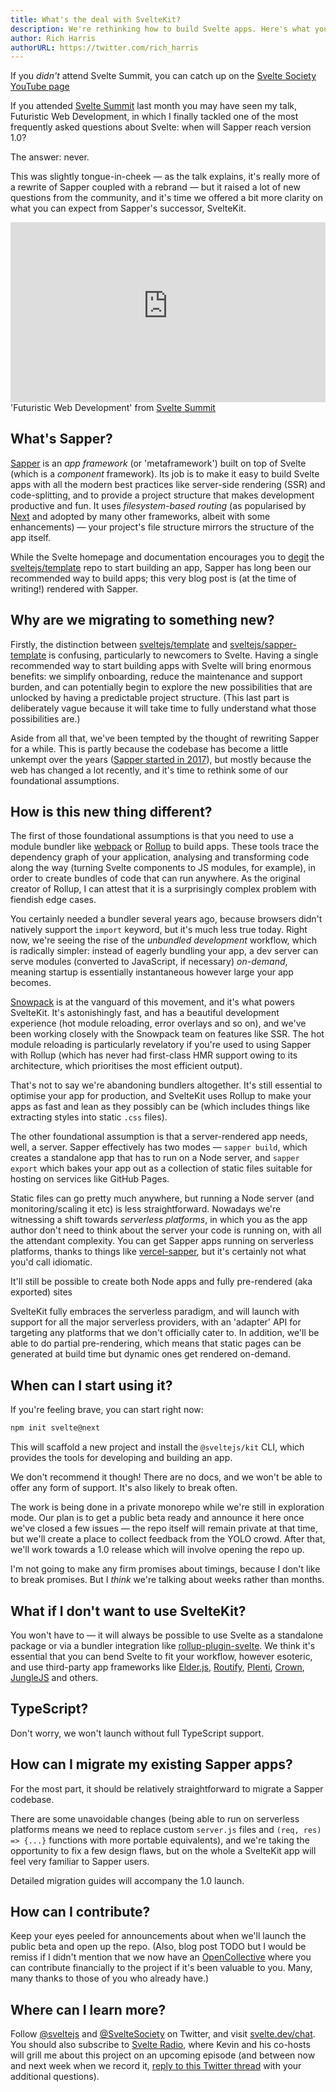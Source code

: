 ```yaml
---
title: What's the deal with SvelteKit?
description: We're rethinking how to build Svelte apps. Here's what you need to know
author: Rich Harris
authorURL: https://twitter.com/rich_harris
---
```


<aside><p>If you <em>didn't</em> attend Svelte Summit, you can catch up on the <a href="https://www.youtube.com/c/SvelteSociety/videos">Svelte Society YouTube page</a></p></aside>

If you attended [Svelte Summit](https://sveltesummit.com/) last month you may have seen my talk, Futuristic Web Development, in which I finally tackled one of the most frequently asked questions about Svelte: when will Sapper reach version 1.0?

The answer: never.

This was slightly tongue-in-cheek — as the talk explains, it's really more of a rewrite of Sapper coupled with a rebrand — but it raised a lot of new questions from the community, and it's time we offered a bit more clarity on what you can expect from Sapper's successor, SvelteKit.

<div class="max">
<figure style="max-width: 960px; margin: 0 auto">
<div style="height: 0; padding: 0 0 57.1% 0; position: relative; margin: 0 auto;">
	<iframe credentialless style="position: absolute; width: 100%; height: 100%; left: 0; top: 0; margin: 0;" src="https://www.youtube-nocookie.com/embed/qSfdtmcZ4d0" frameborder="0" allow="accelerometer; autoplay; encrypted-media; gyroscope; picture-in-picture" allowfullscreen></iframe>
</div>

<figcaption>'Futuristic Web Development' from <a href="https://sveltesummit.com/">Svelte Summit</a></figcaption>
</figure>
</div>

## What's Sapper?

[Sapper](https://sapper.svelte.dev) is an _app framework_ (or 'metaframework') built on top of Svelte (which is a _component_ framework). Its job is to make it easy to build Svelte apps with all the modern best practices like server-side rendering (SSR) and code-splitting, and to provide a project structure that makes development productive and fun. It uses _filesystem-based routing_ (as popularised by [Next](https://nextjs.org/) and adopted by many other frameworks, albeit with some enhancements) — your project's file structure mirrors the structure of the app itself.

While the Svelte homepage and documentation encourages you to [degit](https://github.com/Rich-Harris/degit) the [sveltejs/template](https://github.com/sveltejs/template) repo to start building an app, Sapper has long been our recommended way to build apps; this very blog post is (at the time of writing!) rendered with Sapper.

## Why are we migrating to something new?

Firstly, the distinction between [sveltejs/template](https://github.com/sveltejs/template) and [sveltejs/sapper-template](https://github.com/sveltejs/sapper-template) is confusing, particularly to newcomers to Svelte. Having a single recommended way to start building apps with Svelte will bring enormous benefits: we simplify onboarding, reduce the maintenance and support burden, and can potentially begin to explore the new possibilities that are unlocked by having a predictable project structure. (This last part is deliberately vague because it will take time to fully understand what those possibilities are.)

Aside from all that, we've been tempted by the thought of rewriting Sapper for a while. This is partly because the codebase has become a little unkempt over the years ([Sapper started in 2017](/blog/sapper-towards-the-ideal-web-app-framework)), but mostly because the web has changed a lot recently, and it's time to rethink some of our foundational assumptions.

## How is this new thing different?

The first of those foundational assumptions is that you need to use a module bundler like [webpack](https://webpack.js.org/) or [Rollup](https://rollupjs.org/) to build apps. These tools trace the dependency graph of your application, analysing and transforming code along the way (turning Svelte components to JS modules, for example), in order to create bundles of code that can run anywhere. As the original creator of Rollup, I can attest that it is a surprisingly complex problem with fiendish edge cases.

You certainly needed a bundler several years ago, because browsers didn't natively support the `import` keyword, but it's much less true today. Right now, we're seeing the rise of the _unbundled development_ workflow, which is radically simpler: instead of eagerly bundling your app, a dev server can serve modules (converted to JavaScript, if necessary) _on-demand_, meaning startup is essentially instantaneous however large your app becomes.

[Snowpack](https://www.snowpack.dev/) is at the vanguard of this movement, and it's what powers SvelteKit. It's astonishingly fast, and has a beautiful development experience (hot module reloading, error overlays and so on), and we've been working closely with the Snowpack team on features like SSR. The hot module reloading is particularly revelatory if you're used to using Sapper with Rollup (which has never had first-class HMR support owing to its architecture, which prioritises the most efficient output).

That's not to say we're abandoning bundlers altogether. It's still essential to optimise your app for production, and SvelteKit uses Rollup to make your apps as fast and lean as they possibly can be (which includes things like extracting styles into static `.css` files).

The other foundational assumption is that a server-rendered app needs, well, a server. Sapper effectively has two modes — `sapper build`, which creates a standalone app that has to run on a Node server, and `sapper export` which bakes your app out as a collection of static files suitable for hosting on services like GitHub Pages.

Static files can go pretty much anywhere, but running a Node server (and monitoring/scaling it etc) is less straightforward. Nowadays we're witnessing a shift towards _serverless platforms_, in which you as the app author don't need to think about the server your code is running on, with all the attendant complexity. You can get Sapper apps running on serverless platforms, thanks to things like [vercel-sapper](https://github.com/thgh/vercel-sapper), but it's certainly not what you'd call idiomatic.

<aside><p>It'll still be possible to create both Node apps and fully pre-rendered (aka exported) sites</a></p></aside>

SvelteKit fully embraces the serverless paradigm, and will launch with support for all the major serverless providers, with an 'adapter' API for targeting any platforms that we don't officially cater to. In addition, we'll be able to do partial pre-rendering, which means that static pages can be generated at build time but dynamic ones get rendered on-demand.

## When can I start using it?

If you're feeling brave, you can start right now:

```bash
npm init svelte@next
```

This will scaffold a new project and install the `@sveltejs/kit` CLI, which provides the tools for developing and building an app.

We don't recommend it though! There are no docs, and we won't be able to offer any form of support. It's also likely to break often.

The work is being done in a private monorepo while we're still in exploration mode. Our plan is to get a public beta ready and announce it here once we've closed a few issues — the repo itself will remain private at that time, but we'll create a place to collect feedback from the YOLO crowd. After that, we'll work towards a 1.0 release which will involve opening the repo up.

I'm not going to make any firm promises about timings, because I don't like to break promises. But I _think_ we're talking about weeks rather than months.

## What if I don't want to use SvelteKit?

You won't have to — it will always be possible to use Svelte as a standalone package or via a bundler integration like [rollup-plugin-svelte](https://github.com/sveltejs/rollup-plugin-svelte). We think it's essential that you can bend Svelte to fit your workflow, however esoteric, and use third-party app frameworks like [Elder.js](https://github.com/Elderjs/elderjs), [Routify](https://routify.dev/), [Plenti](https://plenti.co/), [Crown](https://crownframework.com/), [JungleJS](https://www.junglejs.org/) and others.

## TypeScript?

Don't worry, we won't launch without full TypeScript support.

## How can I migrate my existing Sapper apps?

For the most part, it should be relatively straightforward to migrate a Sapper codebase.

There are some unavoidable changes (being able to run on serverless platforms means we need to replace custom `server.js` files and `(req, res) => {...}` functions with more portable equivalents), and we're taking the opportunity to fix a few design flaws, but on the whole a SvelteKit app will feel very familiar to Sapper users.

Detailed migration guides will accompany the 1.0 launch.

## How can I contribute?

Keep your eyes peeled for announcements about when we'll launch the public beta and open up the repo. (Also, blog post TODO but I would be remiss if I didn't mention that we now have an [OpenCollective](https://opencollective.com/svelte) where you can contribute financially to the project if it's been valuable to you. Many, many thanks to those of you who already have.)

## Where can I learn more?

Follow [@sveltejs](https://twitter.com/sveltejs) and [@SvelteSociety](https://twitter.com/SvelteSociety) on Twitter, and visit [svelte.dev/chat](https://svelte.dev/chat). You should also subscribe to [Svelte Radio](https://www.svelteradio.com/), where Kevin and his co-hosts will grill me about this project on an upcoming episode (and between now and next week when we record it, [reply to this Twitter thread](https://twitter.com/Rich_Harris/status/1323376048571121665) with your additional questions).
